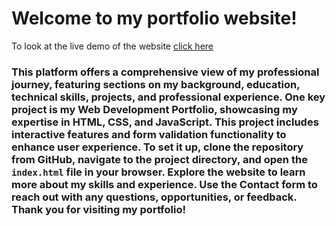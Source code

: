 # Welcome to my portfolio website!  
To look at the live demo of the website [click here]( https://riyasharma029.github.io/Summer_Project/)
### This platform offers a comprehensive view of my professional journey, featuring sections on my background, education, technical skills, projects, and professional experience. One key project is my **Web Development Portfolio**, showcasing my expertise in HTML, CSS, and JavaScript. This project includes interactive features and form validation functionality to enhance user experience. To set it up, clone the repository from GitHub, navigate to the project directory, and open the `index.html` file in your browser. Explore the website to learn more about my skills and experience. Use the Contact form to reach out with any questions, opportunities, or feedback. Thank you for visiting my portfolio!
